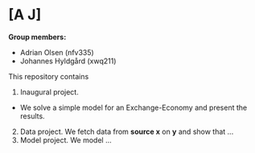 # \[A J\]

**Group members:**
- Adrian Olsen (nfv335)
- Johannes Hyldgård (xwq211)

This repository contains  
1. Inaugural project.
- We solve a simple model for an Exchange-Economy and present the results.

2. Data project. We fetch data from **source x** on **y** and show that ...
3. Model project. We model ...
